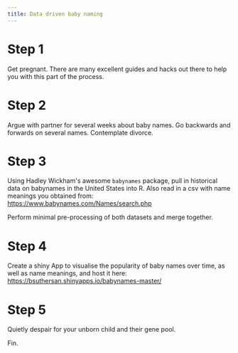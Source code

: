 ```yaml
---
title: Data driven baby naming
---
```

# Step 1

Get pregnant. There are many excellent guides and hacks out there to help you with this part of the process. 

# Step 2

Argue with partner for several weeks about baby names. Go backwards and forwards on several names. Contemplate divorce.

# Step 3

Using Hadley Wickham's awesome `babynames` package, pull in historical data on babynames in the United States into R. Also read in a csv with name meanings you obtained from: https://www.babynames.com/Names/search.php

Perform minimal pre-processing of both datasets and merge together.

# Step 4

Create a shiny App to visualise the popularity of baby names over time, as well as name meanings, and host it here: https://bsuthersan.shinyapps.io/babynames-master/

# Step 5

Quietly despair for your unborn child and their gene pool. 

Fin.
